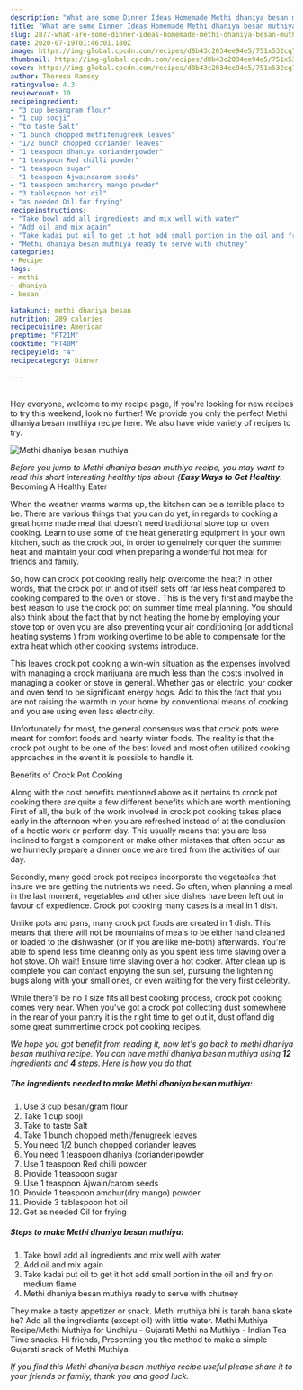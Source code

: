 ```yaml
---
description: "What are some Dinner Ideas Homemade Methi dhaniya besan muthiya"
title: "What are some Dinner Ideas Homemade Methi dhaniya besan muthiya"
slug: 2877-what-are-some-dinner-ideas-homemade-methi-dhaniya-besan-muthiya
date: 2020-07-19T01:46:01.180Z
image: https://img-global.cpcdn.com/recipes/d8b43c2034ee94e5/751x532cq70/methi-dhaniya-besan-muthiya-recipe-main-photo.jpg
thumbnail: https://img-global.cpcdn.com/recipes/d8b43c2034ee94e5/751x532cq70/methi-dhaniya-besan-muthiya-recipe-main-photo.jpg
cover: https://img-global.cpcdn.com/recipes/d8b43c2034ee94e5/751x532cq70/methi-dhaniya-besan-muthiya-recipe-main-photo.jpg
author: Theresa Ramsey
ratingvalue: 4.3
reviewcount: 10
recipeingredient:
- "3 cup besangram flour"
- "1 cup sooji"
- "to taste Salt"
- "1 bunch chopped methifenugreek leaves"
- "1/2 bunch chopped coriander leaves"
- "1 teaspoon dhaniya corianderpowder"
- "1 teaspoon Red chilli powder"
- "1 teaspoon sugar"
- "1 teaspoon Ajwaincarom seeds"
- "1 teaspoon amchurdry mango powder"
- "3 tablespoon hot oil"
- "as needed Oil for frying"
recipeinstructions:
- "Take bowl add all ingredients and mix well with water"
- "Add oil and mix again"
- "Take kadai put oil to get it hot add small portion in the oil and fry on medium flame"
- "Methi dhaniya besan muthiya ready to serve with chutney"
categories:
- Recipe
tags:
- methi
- dhaniya
- besan

katakunci: methi dhaniya besan 
nutrition: 289 calories
recipecuisine: American
preptime: "PT21M"
cooktime: "PT40M"
recipeyield: "4"
recipecategory: Dinner

---
```

<br>
Hey everyone, welcome to my recipe page, If you're looking for new recipes to try this weekend, look no further! We provide you only the perfect Methi dhaniya besan muthiya recipe here. We also have wide variety of recipes to try.
<br>


![Methi dhaniya besan muthiya](https://img-global.cpcdn.com/recipes/d8b43c2034ee94e5/751x532cq70/methi-dhaniya-besan-muthiya-recipe-main-photo.jpg)

<i>Before you jump to Methi dhaniya besan muthiya recipe, you may want to read this short interesting healthy tips about {<strong>Easy Ways to Get Healthy</strong>.</i>
Becoming A Healthy Eater


When the weather warms warms up, the kitchen can be a terrible place to be. There are various things that you can do yet, in regards to cooking a great home made meal that doesn't need traditional stove top or oven cooking. Learn to use some of the heat generating equipment in your own kitchen, such as the crock pot, in order to genuinely conquer the summer heat and maintain your cool when preparing a wonderful hot meal for friends and family.

So, how can crock pot cooking really help overcome the heat? In other words, that the crock pot in and of itself sets off far less heat compared to cooking compared to the oven or stove . This is the very first and maybe the best reason to use the crock pot on summer time meal planning. You should also think about the fact that by not heating the home by employing your stove top or oven you are also preventing your air conditioning (or additional heating systems ) from working overtime to be able to compensate for the extra heat which other cooking systems introduce.

This leaves crock pot cooking a win-win situation as the expenses involved with managing a crock marijuana are much less than the costs involved in managing a cooker or stove in general. Whether gas or electric, your cooker and oven tend to be significant energy hogs. Add to this the fact that you are not raising the warmth in your home by conventional means of cooking and you are using even less electricity.

Unfortunately for most, the general consensus was that crock pots were meant for comfort foods and hearty winter foods.  The reality is that the crock pot ought to be one of the best loved and most often utilized cooking approaches in the event it is possible to handle it.  

Benefits of Crock Pot Cooking

Along with the cost benefits mentioned above as it pertains to crock pot cooking there are quite a few different benefits which are worth mentioning. First of all, the bulk of the work involved in crock pot cooking takes place early in the afternoon when you are refreshed instead of at the conclusion of a hectic work or perform day. This usually means that you are less inclined to forget a component or make other mistakes that often occur as we hurriedly prepare a dinner once we are tired from the activities of our day.

Secondly, many good crock pot recipes incorporate the vegetables that insure we are getting the nutrients we need. So often, when planning a meal in the last moment, vegetables and other side dishes have been left out in favour of expedience. Crock pot cooking many cases is a meal in 1 dish.

 Unlike pots and pans, many crock pot foods are created in 1 dish. This means that there will not be mountains of meals to be either hand cleaned or loaded to the dishwasher (or if you are like me-both) afterwards. You're able to spend less time cleaning only as you spent less time slaving over a hot stove. Oh wait! Ensure time slaving over a hot cooker. After clean up is complete you can contact enjoying the sun set, pursuing the lightening bugs along with your small ones, or even waiting for the very first celebrity.

While there'll be no 1 size fits all best cooking process, crock pot cooking comes very near. When you've got a crock pot collecting dust somewhere in the rear of your pantry it is the right time to get out it, dust offand dig some great summertime crock pot cooking recipes.


<i>We hope you got benefit from reading it, now let's go back to methi dhaniya besan muthiya recipe. You can have methi dhaniya besan muthiya using <strong>12</strong> ingredients and <strong>4</strong> steps. Here is how you do that.
</i>

##### The ingredients needed to make Methi dhaniya besan muthiya:

1. Use 3 cup besan/gram flour
1. Take 1 cup sooji
1. Take to taste Salt
1. Take 1 bunch chopped methi/fenugreek leaves
1. You need 1/2 bunch chopped coriander leaves
1. You need 1 teaspoon dhaniya (coriander)powder
1. Use 1 teaspoon Red chilli powder
1. Provide 1 teaspoon sugar
1. Use 1 teaspoon Ajwain/carom seeds
1. Provide 1 teaspoon amchur(dry mango) powder
1. Provide 3 tablespoon hot oil
1. Get as needed Oil for frying


##### Steps to make Methi dhaniya besan muthiya:

1. Take bowl add all ingredients and mix well with water
1. Add oil and mix again
1. Take kadai put oil to get it hot add small portion in the oil and fry on medium flame
1. Methi dhaniya besan muthiya ready to serve with chutney


They make a tasty appetizer or snack. Methi muthiya bhi is tarah bana skate he? Add all the ingredients (except oil) with little water. Methi Muthiya Recipe/Methi Muthiya for Undhiyu - Gujarati Methi na Muthiya - Indian Tea Time snacks. Hi friends, Presenting you the method to make a simple Gujarati snack of Methi Muthiya. 

<i>If you find this Methi dhaniya besan muthiya recipe useful please share it to your friends or family, thank you and good luck.</i>
